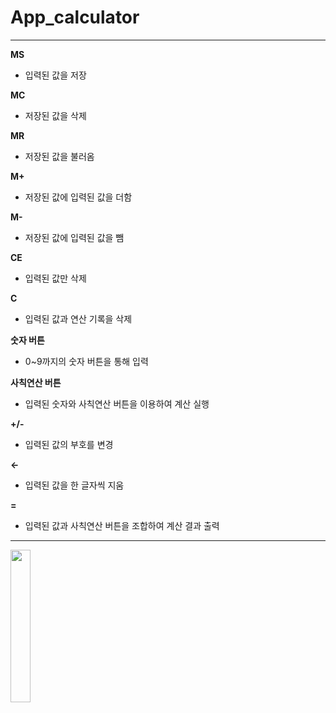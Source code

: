 # App_calculator

---


__MS__
- 입력된 값을 저장

__MC__
- 저장된 값을 삭제

__MR__
- 저장된 값을 불러옴

__M+__
- 저장된 값에 입력된 값을 더함

__M-__
- 저장된 값에 입력된 값을 뺌

__CE__
- 입력된 값만 삭제

__C__
- 입력된 값과 연산 기록을 삭제

__숫자 버튼__
- 0~9까지의 숫자 버튼을 통해 입력

__사칙연산 버튼__
- 입력된 숫자와 사칙연산 버튼을 이용하여 계산 실행

__+/-__
- 입력된 값의 부호를 변경

__<-__
- 입력된 값을 한 글자씩 지움

__=__
- 입력된 값과 사칙연산 버튼을 조합하여 계산 결과 출력



---
<img src = "https://github.com/rhrnakrkawk/App_calculator/assets/125804293/8e9afe98-ec70-4037-ad04-1e49dc1d64f7" width="25%" height="25% ">

